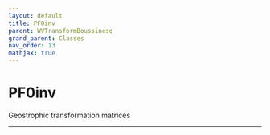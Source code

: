 ```yaml
---
layout: default
title: PF0inv
parent: WVTransformBoussinesq
grand_parent: Classes
nav_order: 13
mathjax: true
---
```


#  PF0inv

Geostrophic transformation matrices


---

